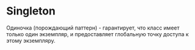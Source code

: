 # Singleton

Одиночка (порождающий паттерн) - гарантирует, что класс имеет только один экземпляр, и предоставляет глобальную точку доступа к этому экземпляру.
